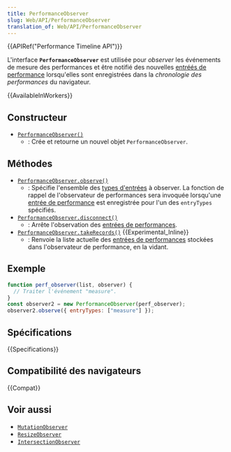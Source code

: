 ```yaml
---
title: PerformanceObserver
slug: Web/API/PerformanceObserver
translation_of: Web/API/PerformanceObserver
---
```


{{APIRef("Performance Timeline API")}}

L'interface **`PerformanceObserver`** est utilisée pour _observer_ les événements de mesure des performances et être notifié des nouvelles [entréés de performance](/fr/docs/Web/API/PerformanceEntry) lorsqu'elles sont enregistrées dans la _chronologie des performances_ du navigateur.

{{AvailableInWorkers}}

## Constructeur

- [`PerformanceObserver()`](/fr/docs/Web/API/PerformanceObserver/PerformanceObserver)
  - : Crée et retourne un nouvel objet `PerformanceObserver`.

## Méthodes

- [`PerformanceObserver.observe()`](/fr/docs/Web/API/PerformanceObserver/observe)
  - : Spécifie l'ensemble des [types d'entrées](/fr/docs/Web/API/PerformanceEntry/entryType) à observer. La fonction de rappel de l'observateur de performances sera invoquée lorsqu'une [entrée de performance](/fr/docs/Web/API/PerformanceEntry) est enregistrée pour l'un des `entryTypes` spécifiés.
- [`PerformanceObserver.disconnect()`](/fr/docs/Web/API/PerformanceObserver/disconnect)
  - : Arrête l'observation des [entrées de performances](/fr/docs/Web/API/PerformanceEntry).
- [`PerformanceObserver.takeRecords()`](/fr/docs/Web/API/PerformanceObserver/takeRecords) {{Experimental_Inline}}
  - : Renvoie la liste actuelle des [entrées de performances](/fr/docs/Web/API/PerformanceEntry) stockées dans l'observateur de performance, en la vidant.

## Exemple

```js
function perf_observer(list, observer) {
  // Traiter l'événement "measure".
}
const observer2 = new PerformanceObserver(perf_observer);
observer2.observe({ entryTypes: ["measure"] });
```

## Spécifications

{{Specifications}}

## Compatibilité des navigateurs

{{Compat}}

## Voir aussi

- [`MutationObserver`](/fr/docs/Web/API/MutationObserver)
- [`ResizeObserver`](/fr/docs/Web/API/ResizeObserver)
- [`IntersectionObserver`](/fr/docs/Web/API/IntersectionObserver)
